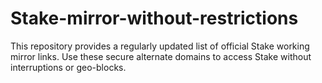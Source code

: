 # Stake-mirror-without-restrictions
This repository provides a regularly updated list of official Stake working mirror links. Use these secure alternate domains to access Stake without interruptions or geo-blocks.
